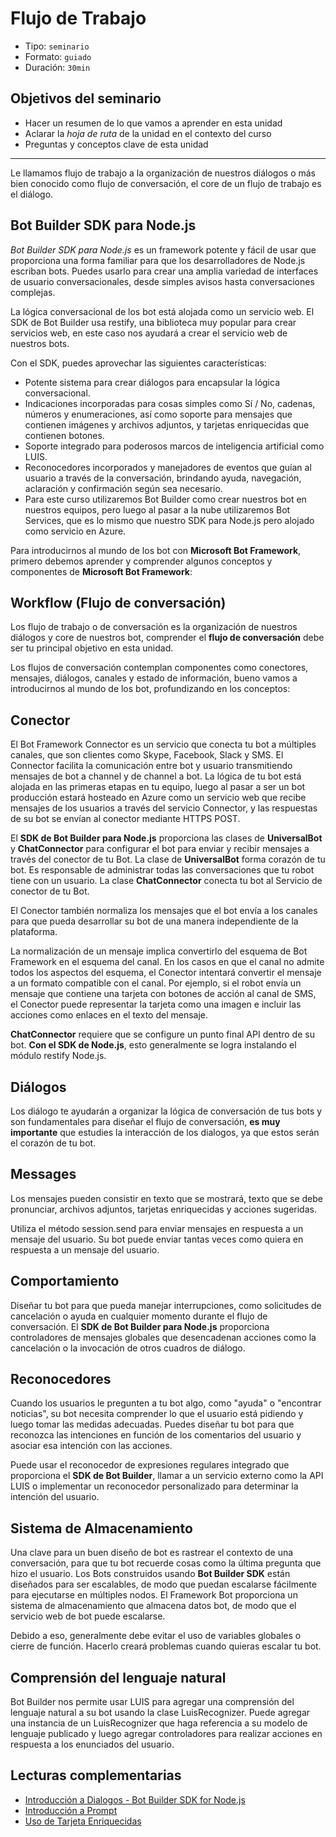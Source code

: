 # Flujo de Trabajo

* Tipo: `seminario`
* Formato: `guiado`
* Duración: `30min`

## Objetivos del seminario

* Hacer un resumen de lo que vamos a aprender en esta unidad
* Aclarar la _hoja de ruta_ de la unidad en el contexto del curso
* Preguntas y conceptos clave de esta unidad

***

Le llamamos flujo de trabajo a la organización de nuestros diálogos o más bien
conocido como flujo de conversación, el core de un flujo de trabajo es el
diálogo.

## Bot Builder SDK para Node.js

_Bot Builder SDK para Node.js_ es un framework potente y fácil de usar que
proporciona una forma familiar para que los desarrolladores de Node.js escriban
bots. Puedes usarlo para crear una amplia variedad de interfaces de usuario
conversacionales, desde simples avisos hasta conversaciones complejas.

La lógica conversacional de los bot está alojada como un servicio web. El SDK de
Bot Builder usa restify, una biblioteca muy popular para crear servicios web, en
este caso nos ayudará a crear el servicio web de nuestros bots.

Con el SDK, puedes aprovechar las siguientes características:

* Potente sistema para crear diálogos para encapsular la lógica conversacional.
* Indicaciones incorporadas para cosas simples como Sí / No, cadenas, números y
  enumeraciones, así como soporte para mensajes que contienen imágenes y
  archivos adjuntos, y tarjetas enriquecidas que contienen botones.
* Soporte integrado para poderosos marcos de inteligencia artificial como LUIS.
* Reconocedores incorporados y manejadores de eventos que guían al usuario a
  través de la conversación, brindando ayuda, navegación, aclaración y
  confirmación según sea necesario.
* Para este curso utilizaremos Bot Builder como crear nuestros bot en nuestros
  equipos, pero luego al pasar a la nube utilizaremos Bot Services, que es lo
  mismo que nuestro SDK para Node.js pero alojado como servicio en Azure.

Para introducirnos al mundo de los bot con **Microsoft Bot Framework**, primero
debemos aprender y comprender algunos conceptos y componentes de **Microsoft Bot
Framework**:

## Workflow (Flujo de conversación)

Los flujo de trabajo o de conversación es la organización de nuestros diálogos y
core de nuestros bot, comprender el **flujo de conversación** debe ser tu
principal objetivo en esta unidad.

Los flujos de conversación contemplan componentes como conectores, mensajes,
diálogos, canales y estado de información, bueno vamos a introducirnos al mundo
de los bot, profundizando en los conceptos:

## Conector

El Bot Framework Connector es un servicio que conecta tu bot a múltiples canales,
que son clientes como Skype, Facebook, Slack y SMS. El Connector facilita la
comunicación entre bot y usuario transmitiendo mensajes de bot a channel y de
channel a bot. La lógica de tu bot está alojada en las primeras etapas en tu
equipo, luego al pasar a ser un bot producción estará hosteado en Azure como un
servicio web que recibe mensajes de los usuarios a través del servicio Connector,
y las respuestas de su bot se envían al conector mediante HTTPS POST.

El **SDK de Bot Builder para Node.js** proporciona las clases de **UniversalBot**
y **ChatConnector** para configurar el bot para enviar y recibir mensajes a
través del conector de tu Bot. La clase de **UniversalBot** forma corazón de tu
bot. Es responsable de administrar todas las conversaciones que tu robot tiene
con un usuario. La clase **ChatConnector** conecta tu bot al Servicio de conector
de tu Bot.

El Conector también normaliza los mensajes que el bot envía a los canales para
que pueda desarrollar su bot de una manera independiente de la plataforma.

La normalización de un mensaje implica convertirlo del esquema de Bot Framework
en el esquema del canal. En los casos en que el canal no admite todos los
aspectos del esquema, el Conector intentará convertir el mensaje a un formato
compatible con el canal. Por ejemplo, si el robot envía un mensaje que contiene
una tarjeta con botones de acción al canal de SMS, el Conector puede representar
la tarjeta como una imagen e incluir las acciones como enlaces en el texto del
mensaje.

**ChatConnector** requiere que se configure un punto final API dentro de su bot.
**Con el SDK de Node.js**, esto generalmente se logra instalando el módulo
restify Node.js.

## Diálogos

Los diálogo te ayudarán a organizar la lógica de conversación de tus bots y son
fundamentales para diseñar el flujo de conversación, **es muy importante** que
estudies la interacción de los dialogos, ya que estos serán el corazón de tu
bot.

## Messages

Los mensajes pueden consistir en texto que se mostrará, texto que se debe
pronunciar, archivos adjuntos, tarjetas enriquecidas y acciones sugeridas.

Utiliza el método session.send para enviar mensajes en respuesta a un mensaje
del usuario. Su bot puede enviar tantas veces como quiera en respuesta a un
mensaje del usuario.

## Comportamiento

Diseñar tu bot para que pueda manejar interrupciones, como solicitudes de
cancelación o ayuda en cualquier momento durante el flujo de conversación. El
**SDK de Bot Builder para Node.js** proporciona controladores de mensajes
globales que desencadenan acciones como la cancelación o la invocación de otros
cuadros de diálogo.

## Reconocedores

Cuando los usuarios le pregunten a tu bot algo, como "ayuda" o "encontrar
noticias", su bot necesita comprender lo que el usuario está pidiendo y luego
tomar las medidas adecuadas. Puedes diseñar tu bot para que reconozca las
intenciones en función de los comentarios del usuario y asociar esa intención
con las acciones.

Puede usar el reconocedor de expresiones regulares integrado que proporciona el
**SDK de Bot Builder**, llamar a un servicio externo como la API LUIS o
implementar un reconocedor personalizado para determinar la intención del
usuario.

## Sistema de Almacenamiento

Una clave para un buen diseño de bot es rastrear el contexto de una
conversación, para que tu bot recuerde cosas como la última pregunta que hizo el
usuario. Los Bots construidos usando **Bot Builder SDK** están diseñados para
ser escalables, de modo que puedan escalarse fácilmente para ejecutarse en
múltiples nodos. El Framework Bot proporciona un sistema de almacenamiento que
almacena datos bot, de modo que el servicio web de bot puede escalarse.

Debido a eso, generalmente debe evitar el uso de variables globales o cierre de
función. Hacerlo creará problemas cuando quieras escalar tu bot.

## Comprensión del lenguaje natural

Bot Builder nos permite usar LUIS para agregar una comprensión del lenguaje
natural a su bot usando la clase LuisRecognizer. Puede agregar una instancia de
un LuisRecognizer que haga referencia a su modelo de lenguaje publicado y luego
agregar controladores para realizar acciones en respuesta a los enunciados del
usuario.

## Lecturas complementarias

* [Introducción a Dialogos - Bot Builder SDK for Node.js](https://docs.microsoft.com/en-us/bot-framework/nodejs/bot-builder-nodejs-dialog-overview)
* [Introducción a Prompt](https://docs.microsoft.com/en-us/bot-framework/nodejs/bot-builder-nodejs-dialog-prompt)
* [Uso de Tarjeta Enriquecidas](https://docs.microsoft.com/en-us/bot-framework/nodejs/bot-builder-nodejs-send-rich-cards)
